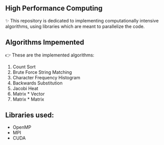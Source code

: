 ## High Performance Computing
✨ This repository is dedicated to implementing computationally intensive algorithms, using libraries which are meant to parallelize the code. 

## Algorithms Impemented 
👉 These are the implemented algorithms:
 1. Count Sort
 2. Brute Force String Matching
 3. Character Frequency Histogram
 4. Backwards Substitution
 5. Jacobi Heat
 6. Matrix * Vector
 7. Matrix * Matrix

## Libraries used:
 - OpenMP
 - MPI
 - CUDA